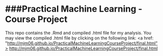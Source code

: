 ###Practical Machine Learning - Course Project
================

This repo contains the .Rmd and compiled .html file for my analysis.
You may view the compiled .html file by clicking on the following link: <a href: "http://mjm06.github.io/PracticalMachineLearningCourseProject/final.html"> http://mjm06.github.io/PracticalMachineLearningCourseProject/final.html</a>
